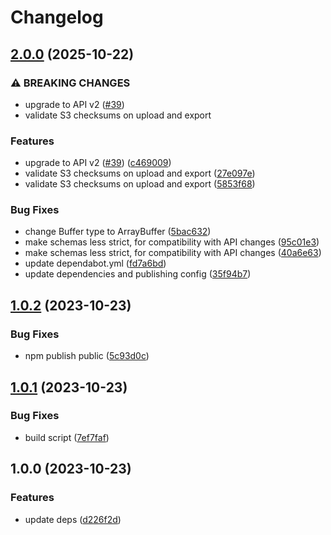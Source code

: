 # Changelog

## [2.0.0](https://github.com/ScribeLabsAI/ScribeMiNode/compare/1.0.2...2.0.0) (2025-10-22)


### ⚠ BREAKING CHANGES

* upgrade to API v2 ([#39](https://github.com/ScribeLabsAI/ScribeMiNode/issues/39))
* validate S3 checksums on upload and export

### Features

* upgrade to API v2 ([#39](https://github.com/ScribeLabsAI/ScribeMiNode/issues/39)) ([c469009](https://github.com/ScribeLabsAI/ScribeMiNode/commit/c469009858bd862b9ac53e51e3525b78cb78883e))
* validate S3 checksums on upload and export ([27e097e](https://github.com/ScribeLabsAI/ScribeMiNode/commit/27e097e4e03660ece8073d1b7c2498f5cc51f6ee))
* validate S3 checksums on upload and export ([5853f68](https://github.com/ScribeLabsAI/ScribeMiNode/commit/5853f6843a26b9e2be9653ab3a7f78b7bd7145fd))


### Bug Fixes

* change Buffer type to ArrayBuffer ([5bac632](https://github.com/ScribeLabsAI/ScribeMiNode/commit/5bac6328f40e19f0eb16ec8fc3a526b256a182c0))
* make schemas less strict, for compatibility with API changes ([95c01e3](https://github.com/ScribeLabsAI/ScribeMiNode/commit/95c01e3b039c4db02d65a49de4ca4ffb217185c5))
* make schemas less strict, for compatibility with API changes ([40a6e63](https://github.com/ScribeLabsAI/ScribeMiNode/commit/40a6e632daf0a6fe7fb0a65cef17b2acab199849))
* update dependabot.yml ([fd7a6bd](https://github.com/ScribeLabsAI/ScribeMiNode/commit/fd7a6bd6a442b4aef5c63c2faa0cc792ea10b064))
* update dependencies and publishing config ([35f94b7](https://github.com/ScribeLabsAI/ScribeMiNode/commit/35f94b70ffafa761ced9650d4773bf5ef9bb2dfe))

## [1.0.2](https://github.com/ScribeLabsAI/ScribeMiNode/compare/1.0.1...1.0.2) (2023-10-23)


### Bug Fixes

* npm publish public ([5c93d0c](https://github.com/ScribeLabsAI/ScribeMiNode/commit/5c93d0cfc65462b98a456fef2f2d8d71bff0c5e3))

## [1.0.1](https://github.com/ScribeLabsAI/ScribeMiNode/compare/1.0.0...1.0.1) (2023-10-23)


### Bug Fixes

* build script ([7ef7faf](https://github.com/ScribeLabsAI/ScribeMiNode/commit/7ef7faf4a67ec35e7a0ccf7a6fbef28a0c3160d0))

## 1.0.0 (2023-10-23)


### Features

* update deps ([d226f2d](https://github.com/ScribeLabsAI/ScribeMiNode/commit/d226f2db752d6631a8651a0d7435141fa169dca2))
